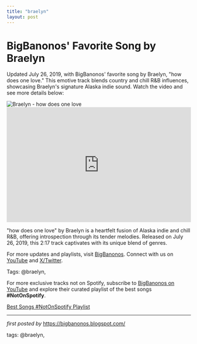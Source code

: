 ```yaml
---
title: "braelyn"
layout: post
---
```

<!-- Post Title -->
<h1 >BigBanonos' Favorite Song by Braelyn</h1> <!-- Introductory Text -->
<p >Updated July 26, 2019, with BigBanonos' favorite song by Braelyn, "how does one love." This emotive track blends country and chill R&B influences, showcasing Braelyn's signature Alaska indie sound. Watch the video and see more details below:</p> <!-- Featured Image -->
<div > <img src="https://i1.sndcdn.com/artworks-000356039010-p3fdrx-t500x500.jpg" alt="Braelyn - how does one love" />
</div> <!-- YouTube Video Embed -->
<div > <iframe width="100%" height="315" src="https://www.youtube.com/embed/n9pjhNZqCw0" title="how does one love" frameborder="0" allow="accelerometer; autoplay; clipboard-write; encrypted-media; gyroscope; picture-in-picture; web-share" referrerpolicy="strict-origin-when-cross-origin" allowfullscreen></iframe>
</div> <!-- Song Information -->
<div > <p>"how does one love" by Braelyn is a heartfelt fusion of Alaska indie and chill R&B, offering introspection through its tender melodies. Released on July 26, 2019, this 2:17 track captivates with its unique blend of genres.</p>
</div> <!-- Footer Links -->
<div > <p>For more updates and playlists, visit <a href="https://bigbanonos.blogspot.com/" target="_blank">BigBanonos</a>. Connect with us on <a href="https://www.youtube.com/@BigBanonos" target="_blank">YouTube</a> and <a href="https://x.com/bigbanonos" target="_blank">X/Twitter</a>.</p>
</div> <!-- Tags -->
<p >Tags: @braelyn,</p>


<!--Subscribe and Playlist Links-->
<div>
    <p>For more exclusive tracks not on Spotify, subscribe to <a href="https://www.youtube.com/@BigBanonos" target="_blank">BigBanonos on YouTube</a> and explore their curated playlist of the best songs <strong>#NotOnSpotify</strong>.</p>
    <p><a href="https://www.youtube.com/playlist?list=PLtuNtuTatqI0kFahUCbtbfenC_ET5O_tr" target="_blank">Best Songs #NotOnSpotify Playlist<br /></a></p></div>

<hr />

<p><em>first posted by</em> <a href="https://bigbanonos.blogspot.com/" rel="noopener" target="_new">https://bigbanonos.blogspot.com/</a></p>

<p>tags: @braelyn,</p>
